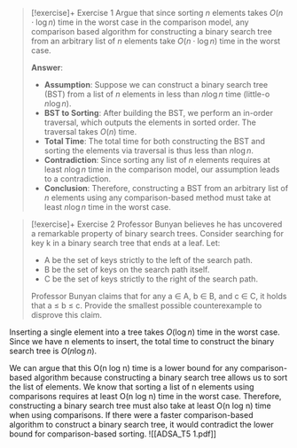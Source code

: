 > [!exercise]+ Exercise 1
> Argue that since sorting $n$ elements takes $O(n \cdot \log n)$ time in the worst case in the comparison model, any comparison based algorithm for constructing a binary search tree from an arbitrary list of $n$ elements take $O(n \cdot \log n)$ time in the worst case.
>
> **Answer**:
> - **Assumption**: Suppose we can construct a binary search tree (BST) from a list of $n$ elements in less than $n \log n$ time (little-o $n \log n$).
> - **BST to Sorting**: After building the BST, we perform an in-order traversal, which outputs the elements in sorted order. The traversal takes $O(n)$ time.
> - **Total Time**: The total time for both constructing the BST and sorting the elements via traversal is thus less than $n \log n$.
> - **Contradiction**: Since sorting any list of $n$ elements requires at least $n \log n$ time in the comparison model, our assumption leads to a contradiction.
> - **Conclusion**: Therefore, constructing a BST from an arbitrary list of $n$ elements using any comparison-based method must take at least $n \log n$ time in the worst case.


> [!exercise]+ Exercise 2
> Professor Bunyan believes he has uncovered a remarkable property of binary search trees. Consider searching for key k in a binary search tree that ends at a leaf. Let:
> - A be the set of keys strictly to the left of the search path. 
> - B be the set of keys on the search path itself. 
> - C be the set of keys strictly to the right of the search path.  
>   
> Professor Bunyan claims that for any a ∈ A, b ∈ B, and c ∈ C, it holds that a ≤ b ≤ c. Provide the smallest possible counterexample to disprove this claim.


Inserting a single element into a tree takes $O(\log n)$ time in the worst case. Since we have n elements to insert, the total time to construct the binary search tree is $O(n \log n)$.

We can argue that this O(n log n) time is a lower bound for any comparison-based algorithm because constructing a binary search tree allows us to sort the list of elements. We know that sorting a list of n elements using comparisons requires at least O(n log n) time in the worst case. Therefore, constructing a binary search tree must also take at least O(n log n) time when using comparisons. If there were a faster comparison-based algorithm to construct a binary search tree, it would contradict the lower bound for comparison-based sorting.
![[ADSA_T5 1.pdf]]
